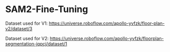 # SAM2-Fine-Tuning
Dataset used for V1: https://universe.roboflow.com/apollo-yvfzk/floor-plan-v2/dataset/3

Dataset used for V2: https://universe.roboflow.com/apollo-yvfzk/floorplan-segmentation-jqpcj/dataset/1

